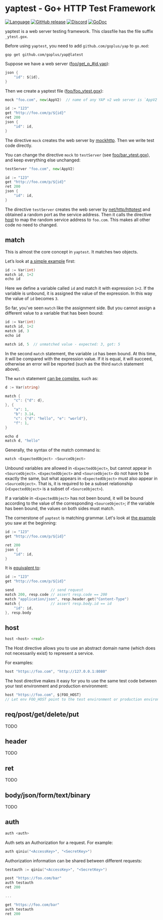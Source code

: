 yaptest - Go+ HTTP Test Framework
=====
[![Language](https://img.shields.io/badge/language-Go+-blue.svg)](https://github.com/goplus/gop)
[![GitHub release](https://img.shields.io/github/v/tag/goplus/gop.svg?label=Go%2b+release)](https://github.com/goplus/gop/releases)
[![Discord](https://img.shields.io/badge/Discord-online-success.svg?logo=discord&logoColor=white)](https://discord.gg/mYjWCJDcAr)
[![GoDoc](https://pkg.go.dev/badge/github.com/goplus/yap/ytest.svg)](https://pkg.go.dev/github.com/goplus/yap/ytest)

yaptest is a web server testing framework. This classfile has the file suffix `_ytest.gox`.

Before using `yaptest`, you need to add `github.com/goplus/yap` to `go.mod`:

```
gop get github.com/goplus/yap@latest
```

Suppose we have a web server ([foo/get_p_#id.yap](demo/foo/get_p_%23id.yap)):

```go
json {
	"id": ${id},
}
```

Then we create a yaptest file ([foo/foo_ytest.gox](demo/foo/foo_ytest.gox)):

```go
mock "foo.com", new(AppV2)  // name of any YAP v2 web server is `AppV2`

id := "123"
get "http://foo.com/p/${id}"
ret 200
json {
	"id": id,
}
```

The directive `mock` creates the web server by [mockhttp](https://pkg.go.dev/github.com/qiniu/x/mockhttp). Then we write test code directly.

You can change the directive `mock` to `testServer` (see [foo/bar_ytest.gox](demo/foo/bar_ytest.gox)), and keep everything else unchanged:

```go
testServer "foo.com", new(AppV2)

id := "123"
get "http://foo.com/p/${id}"
ret 200
json {
	"id": id,
}
```

The directive `testServer` creates the web server by [net/http/httptest](https://pkg.go.dev/net/http/httptest#NewServer) and obtained a random port as the service address. Then it calls the directive [host](https://pkg.go.dev/github.com/goplus/yap/ytest#App.Host) to map the random service address to `foo.com`. This makes all other code no need to changed.


## match

This is almost the core concept in `yaptest`. It matches two objects.

Let’s look at [a simple example](demo/match/simple/simple_yapt.gox) first:

```go
id := Var(int)
match id, 1+2
echo id
```

Here we define a variable called `id` and match it with expression `1+2`. If the variable is unbound, it is assigned the value of the expression. In this way the value of `id` becomes `3`.

So far, you've seen `match` like the assignment side. But you cannot assign a different value to a variable that has been bound:

```go
id := Var(int)
match id, 1+2
match id, 3
echo id

match id, 5  // unmatched value - expected: 3, got: 5
```

In the second `match` statement, the variable `id` has been bound. At this time, it will be compared with the expression value. If it is equal, it will succeed, otherwise an error will be reported (such as the third `match` statement above).

The `match` statement [can be complex](demo/match/complex/complex_yapt.gox), such as:

```go
d := Var(string)

match {
    "c": {"d": d},
}, {
    "a": 1,
    "b": 3.14,
    "c": {"d": "hello", "e": "world"},
    "f": 1,
}

echo d
match d, "hello"
```

Generally, the syntax of the match command is:

```go
match <ExpectedObject> <SourceObject>
```

Unbound variables are allowed in `<ExpectedObject>`, but cannot appear in `<SourceObject>`. `<ExpectedObject>` and `<SourceObject>` do not have to be exactly the same, but what appears in `<ExpectedObject>` must also appear in `<SourceObject>`. That is, it is required to be a subset relationship (`<ExpectedObject>` is a subset of `<SourceObject>`).

If a variable in `<ExpectedObject>` has not been bound, it will be bound according to the value of the corresponding `<SourceObject>`; if the variable has been bound, the values on both sides must match.

The cornerstone of `yaptest` is matching grammar. Let's look at [the example](demo/match/hello/hello_yapt.gox) you saw at the beginning:

```go
id := "123"
get "http://foo.com/p/${id}"

ret 200
json {
	"id": id,
}
```

It is [equivalent to](demo/match/diveinto/hello_yapt.gox):

```go
id := "123"
get "http://foo.com/p/${id}"

send                 // send request
match 200, resp.code // assert resp.code == 200
match "application/json", resp.header.get("Content-Type")
match {              // assert resp.body.id == id
	"id": id,
}, resp.body
```


## host

```go
host <host> <real>
```

The Host directive allows you to use an abstract domain name (which does not necessarily exist) to represent a service.

For examples:

```go
host "https://foo.com", "http://127.0.0.1:8080"
```

The host directive makes it easy for you to use the same test code between your test environment and production environment:

```go
host "https://foo.com", ${FOO_HOST}
// Let env FOO_HOST point to the test environment or production environment
```


## req/post/get/delete/put

TODO


## header

TODO


## ret

TODO


## body/json/form/text/binary

TODO


## auth

```go
auth <auth>
```

Auth sets an Authorization for a request. For example:

```go
auth qiniu("<AccessKey>", "<SecretKey>")
```

Authorization information can be shared between different requests:

```go
testauth := qiniu("<AccessKey>", "<SecretKey>")

post "https://foo.com/bar"
auth testauth
ret 200

...

get "https://foo.com/bar"
auth testauth
ret 200
```
